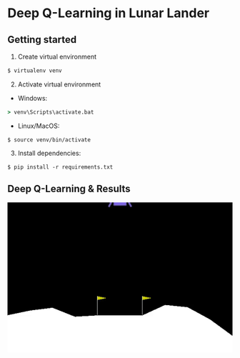 # Deep Q-Learning in Lunar Lander

## Getting started
1. Create virtual environment
```bat
$ virtualenv venv
```
2. Activate virtual environment  
- Windows:
```bat
> venv\Scripts\activate.bat
```
- Linux/MacOS:
```shell
$ source venv/bin/activate
```
3. Install dependencies:
```shell
$ pip install -r requirements.txt
```

## Deep Q-Learning & Results

![this](ezgif.com-video-to-gif.gif)

